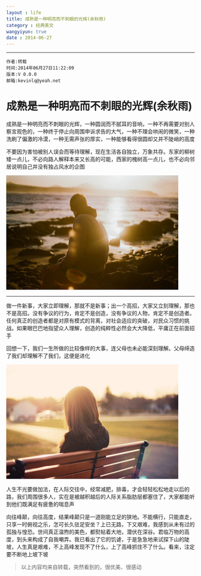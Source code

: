 ```yaml
---
layout : life
title: 成熟是一种明亮而不刺眼的光辉(余秋雨)
category : 经典美文
wangyiyun: true
date : 2014-06-27
---
```


******

    作者:转载
    时间:2014年06月27日11:22:09
    版本:V 0.0.0
    邮箱:kevinlq@yeah.net

<!-- more -->

# 成熟是一种明亮而不刺眼的光辉(余秋雨)

成熟是一种明亮而不刺眼的光辉，一种圆润而不腻耳的音响，一种不再需要对别人察言观色的，一种终于停止向周围申诉求告的大气，一种不理会哄闹的微笑，一种洗刷了偏激的冷漠，一种无需声张的厚实，一种能够看得很圆却又并不陡峭的高度

不要因为害怕被别人误会而等待理解，现在生活各自独立，万象共存。东家的柳树矮一点儿，不必向路人解释本来又长高的可能，西家的槐树高一点儿，也不必向邻居说明自己并没有独占风水的企图

![](/res/img/blog/经典美文/1.jpg)

---

做一件新事，大家立即理解，那就不是新事；出一个高招，大家又立刻理解，那也不是高招。没有争议的行为，肯定不是创造，没有争议的人物，肯定不是创造者。任何真正的创造者都是对原有模式的背离，对社会适应的突破，对民众习惯的挑战。如果眼巴巴地指望众人理解，创造的纯粹性必然会大大降低，平庸正在前面招手

回想一下，我们一生所做的比较像样的大事，连父母也未必能深刻理解。父母缔造了我们却理解不了我们，这便是进化

![](/res/img/blog/经典美文/2.jpg)


人生不光要做加法，在人际交往中，经常减肥，排毒，才会轻轻松松地走以后的路，我们周围很多人，实在是被越积越后的人际关系脂肪层都塞住了，大家都能听到他们既满足有疲惫的喘息声

向往峰颠，向往高度，结果峰颠只是一道刚能立足的狭地。不能横行，只能直走，只享一时俯视之乐，怎可长久驻足安坐？上已无路，下又艰难，我感到从未有过的孤独与惶恐。世间真正温煦的美色，都熨帖着大地，潜伏在深谷。君临万物的高度，到头来构成了自我嘲弄。我已看出了它的饥谑，于是急急地来试探下山的陡坡，人生真是艰难，不上高峰发现不了什么，上了高峰抓住不了什么。看来，注定要不断地上坡下坡

>以上内容均来自转载，突然看到的，很优美、很感动
